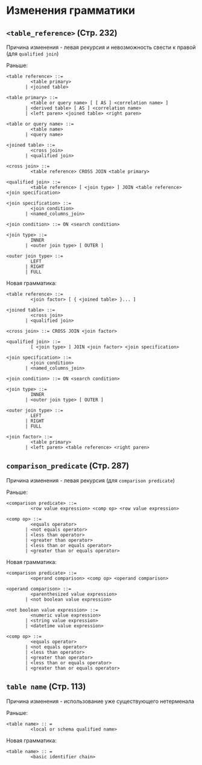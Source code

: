 Изменения грамматики
====================

`<table_reference>` (Стр. 232)
------------------------------
Причина изменения - левая рекурсия и невозможность свести к правой (для `qualified join`)

Раньше:
```
<table reference> ::=
         <table primary>
       | <joined table>
       
<table primary> ::=
         <table or query name> [ [ AS ] <correlation name> ]
       | <derived table> [ AS ] <correlation name>
       | <left paren> <joined table> <right paren>

<table or query name> ::=
         <table name>
       | <query name>

<joined table> ::=
         <cross join>
       | <qualified join>

<cross join> ::=
         <table reference> CROSS JOIN <table primary>
         
<qualified join> ::=
         <table reference> [ <join type> ] JOIN <table reference> <join specification>

<join specification> ::=
         <join condition>
       | <named_columns_join>
       
<join condition> ::= ON <search condition>

<join type> ::=
         INNER
       | <outer join type> [ OUTER ]

<outer join type> ::=
         LEFT
       | RIGHT
       | FULL
```
Новая грамматика:
```
<table reference> ::= 
         <join factor> [ { <joined table> }... ]

<joined table> ::=
         <cross join>
       | <qualified join>

<cross join> ::= CROSS JOIN <join factor>

<qualified join> ::=
         [ <join type> ] JOIN <join factor> <join specification>

<join specification> ::=
         <join condition>
       | <named_columns_join>
       
<join condition> ::= ON <search condition>

<join type> ::=
         INNER
       | <outer join type> [ OUTER ]

<outer join type> ::=
         LEFT
       | RIGHT
       | FULL

<join factor> ::=
         <table primary>
       | <left paren> <table reference> <right paren>
```

`comparison_predicate` (Стр. 287)
---------------------------------
Причина изменения - левая рекурсия (для `comparison predicate`)

Раньше:
```
<comparison predicate> ::=
         <row value expression> <comp op> <row value expression>

<comp op> ::=
         <equals operator>
       | <not equals operator>
       | <less than operator>
       | <greater than operator>
       | <less than or equals operator>
       | <greater than or equals operator>
```
Новая грамматика:
```
<comparison predicate> ::=
         <operand comparison> <comp op> <operand comparison>

<operand comparison> ::=
         <parenthesized value expression>
       | <not boolean value expression>

<not boolean value expression> ::=
         <numeric value expression>
       | <string value expression>
       | <datetime value expression>

<comp op> ::=
         <equals operator>
       | <not equals operator>
       | <less than operator>
       | <greater than operator>
       | <less than or equals operator>
       | <greater than or equals operator>
```
`table name` (Стр. 113)
-----------------------
Причина изменения - использование уже существующего нетерменала

Раньше:
```
<table name> :: =
         <local or schema qualified name>
```
Новая грамматика:
```
<table name> :: =
         <basic identifier chain>
```